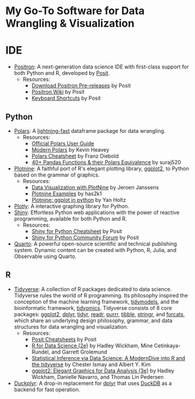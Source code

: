 # My Go-To Software for Data Wrangling & Visualization

# **IDE**

-   [Positron](https://github.com/posit-dev/positron): A next-generation data science IDE with first-class support for both Python and R, developed by [Posit](https://posit.co/).
    -   Resources:
        -   [Download Positron Pre-releases](https://github.com/posit-dev/positron/releases) by Posit
        -   [Positron Wiki](https://github.com/posit-dev/positron/wiki) by Posit
        -   [Keyboard Shortcuts](https://github.com/posit-dev/positron/wiki/Keyboard-Shortcuts) by Posit

## Python

-   [Polars](https://pola.rs/): A [lightning-fast](https://duckdblabs.github.io/db-benchmark/) dataframe package for data wrangling.
    -   Resources:
        -   [Official Polars User Guide](https://docs.pola.rs/)
        -   [Modern Polars](https://kevinheavey.github.io/modern-polars/) by Kevin Heavey
        -   [Polars Cheatsheet](https://github.com/FranzDiebold/polars-cheat-sheet) by Franz Diebold
        -   [40+ Pandas Functions & their Polars Equivalence](https://www.kaggle.com/code/suraj520/40-pandas-functions-their-polars-equivalent/notebook) by suraj520
-   [Plotnine](https://plotnine.org/): A faithful port of R's elegant plotting library, [ggplot2](https://ggplot2.tidyverse.org/index.html), to Python based on the grammar of graphics.
    -   Resources:
        -   [Data Visualization with PlotNine](https://f0nzie.github.io/rmarkdown-python-plotnine/) by Jeroen Janssens
        -   [Plotnine Examples](https://github.com/has2k1/plotnine-examples) by has2k1
        -   [Plotnine: ggplot in python](https://python-graph-gallery.com/plotnine/) by Yan Holtz
-   [Plotly](https://plotly.com/python/): A interactive graphing library for Python.
-   [Shiny](https://shiny.posit.co/py/): Effortless Python web applications with the power of reactive programming, available for both Python and R.
    -   Resources:
        -   [Shiny for Python Cheatsheet](https://rstudio.github.io/cheatsheets/html/shiny-python.html) by Posit
        -   [Shiny for Python Community Forum](https://forum.posit.co/tags/c/shiny/8/python) by Posit
-   [Quarto](https://quarto.org/): A powerful open-source scientific and technical publishing system. Dynamic content can be created with Python, R, Julia, and Observable using Quarto.

## R

-   [Tidyverse](https://www.tidyverse.org/): A collection of R packages dedicated to data science. Tidyverse rules the world of R programming. Its philosophy inspired the conception of the machine learning framework, [tidymodels](https://www.tidymodels.org/), and the bioinformatic framework, [tidyomics](https://www.nature.com/articles/s41592-024-02299-2). Tidyverse consists of 8 core packages: [ggplot2](https://ggplot2.tidyverse.org/), [dplyr](https://dplyr.tidyverse.org/), [tidyr](https://tidyr.tidyverse.org/), [readr](https://readr.tidyverse.org/), [purrr](https://purrr.tidyverse.org/), [tibble](https://tibble.tidyverse.org/), [stringr](https://stringr.tidyverse.org/), and [forcats](https://forcats.tidyverse.org/), which share an underlying design philosophy, grammar, and data structures for data wrangling and visualization.
    -   Resources:
        -   [Posit Cheatsheets](https://posit.co/resources/cheatsheets/) by Posit
        -   [R for Data Science (2e)](https://r4ds.hadley.nz/) by Hadley Wickham, Mine Cetinkaya-Rundel, and Garrett Grolemund
        -   [Statistical Inference via Data Science: A ModernDive into R and the tidyverse](https://www.moderndive.com/) by Chester Ismay and Albert Y. Kim
        -   [ggplot2: Elegant Graphics for Data Analysis (3e)](https://ggplot2-book.org/) by Hadley Wickham, Danielle Navarro, and Thomas Lin Pedersen
-   [Duckplyr](https://duckdblabs.github.io/duckplyr/): A drop-in replacement for [dplyr](https://dplyr.tidyverse.org/) that uses [DuckDB](https://duckdb.org/) as a backend for fast operation.